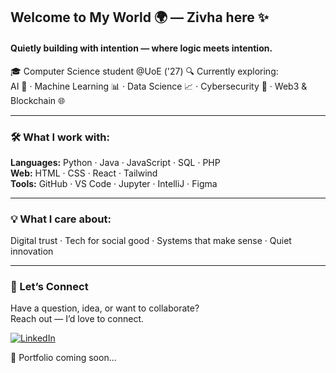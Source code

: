 ## Welcome to My World 🌍 — Zivha here ✨

#### Quietly building with intention — where logic meets intention.

🎓 Computer Science student @UoE ('27)
🔍 Currently exploring:  
AI 🤖 · Machine Learning 📊 · Data Science 📈 · Cybersecurity 🔐 · Web3 & Blockchain 🌐

---

### 🛠️ What I work with:
**Languages:** Python · Java · JavaScript · SQL · PHP  
**Web:** HTML · CSS · React · Tailwind  
**Tools:** GitHub · VS Code · Jupyter · IntelliJ · Figma

---

### 💡 What I care about:
Digital trust · Tech for social good · Systems that make sense · Quiet innovation

---

### 🤝 Let’s Connect
Have a question, idea, or want to collaborate?  
Reach out — I’d love to connect.

<a href="https://linkedin.com/in/zivhab" target="_blank">
  <img src="https://img.shields.io/badge/LinkedIn-blue?style=for-the-badge&logo=linkedin&logoColor=white" alt="LinkedIn"/>
</a>

🚧 Portfolio coming soon...


